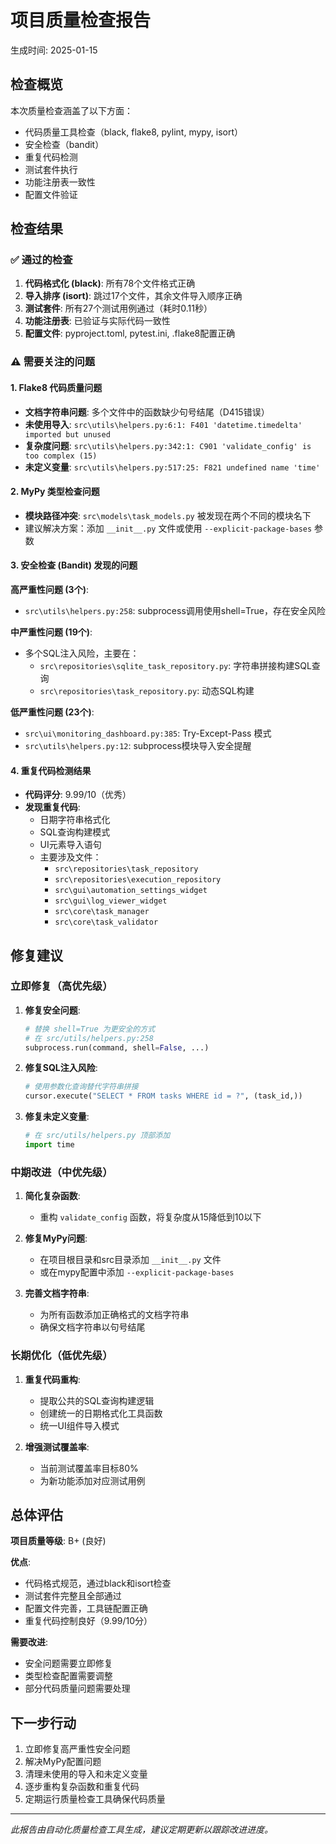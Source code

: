 # 项目质量检查报告

生成时间: 2025-01-15

## 检查概览

本次质量检查涵盖了以下方面：
- 代码质量工具检查（black, flake8, pylint, mypy, isort）
- 安全检查（bandit）
- 重复代码检测
- 测试套件执行
- 功能注册表一致性
- 配置文件验证

## 检查结果

### ✅ 通过的检查

1. **代码格式化 (black)**: 所有78个文件格式正确
2. **导入排序 (isort)**: 跳过17个文件，其余文件导入顺序正确
3. **测试套件**: 所有27个测试用例通过（耗时0.11秒）
4. **功能注册表**: 已验证与实际代码一致性
5. **配置文件**: pyproject.toml, pytest.ini, .flake8配置正确

### ⚠️ 需要关注的问题

#### 1. Flake8 代码质量问题
- **文档字符串问题**: 多个文件中的函数缺少句号结尾（D415错误）
- **未使用导入**: `src\utils\helpers.py:6:1: F401 'datetime.timedelta' imported but unused`
- **复杂度问题**: `src\utils\helpers.py:342:1: C901 'validate_config' is too complex (15)`
- **未定义变量**: `src\utils\helpers.py:517:25: F821 undefined name 'time'`

#### 2. MyPy 类型检查问题
- **模块路径冲突**: `src\models\task_models.py` 被发现在两个不同的模块名下
- 建议解决方案：添加 `__init__.py` 文件或使用 `--explicit-package-bases` 参数

#### 3. 安全检查 (Bandit) 发现的问题

**高严重性问题 (3个)**:
- `src\utils\helpers.py:258`: subprocess调用使用shell=True，存在安全风险

**中严重性问题 (19个)**:
- 多个SQL注入风险，主要在：
  - `src\repositories\sqlite_task_repository.py`: 字符串拼接构建SQL查询
  - `src\repositories\task_repository.py`: 动态SQL构建

**低严重性问题 (23个)**:
- `src\ui\monitoring_dashboard.py:385`: Try-Except-Pass 模式
- `src\utils\helpers.py:12`: subprocess模块导入安全提醒

#### 4. 重复代码检测结果
- **代码评分**: 9.99/10（优秀）
- **发现重复代码**:
  - 日期字符串格式化
  - SQL查询构建模式
  - UI元素导入语句
  - 主要涉及文件：
    - `src\repositories\task_repository`
    - `src\repositories\execution_repository`
    - `src\gui\automation_settings_widget`
    - `src\gui\log_viewer_widget`
    - `src\core\task_manager`
    - `src\core\task_validator`

## 修复建议

### 立即修复（高优先级）

1. **修复安全问题**:
   ```python
   # 替换 shell=True 为更安全的方式
   # 在 src/utils/helpers.py:258
   subprocess.run(command, shell=False, ...)
   ```

2. **修复SQL注入风险**:
   ```python
   # 使用参数化查询替代字符串拼接
   cursor.execute("SELECT * FROM tasks WHERE id = ?", (task_id,))
   ```

3. **修复未定义变量**:
   ```python
   # 在 src/utils/helpers.py 顶部添加
   import time
   ```

### 中期改进（中优先级）

1. **简化复杂函数**:
   - 重构 `validate_config` 函数，将复杂度从15降低到10以下

2. **修复MyPy问题**:
   - 在项目根目录和src目录添加 `__init__.py` 文件
   - 或在mypy配置中添加 `--explicit-package-bases`

3. **完善文档字符串**:
   - 为所有函数添加正确格式的文档字符串
   - 确保文档字符串以句号结尾

### 长期优化（低优先级）

1. **重复代码重构**:
   - 提取公共的SQL查询构建逻辑
   - 创建统一的日期格式化工具函数
   - 统一UI组件导入模式

2. **增强测试覆盖率**:
   - 当前测试覆盖率目标80%
   - 为新功能添加对应测试用例

## 总体评估

**项目质量等级**: B+ (良好)

**优点**:
- 代码格式规范，通过black和isort检查
- 测试套件完整且全部通过
- 配置文件完善，工具链配置正确
- 重复代码控制良好（9.99/10分）

**需要改进**:
- 安全问题需要立即修复
- 类型检查配置需要调整
- 部分代码质量问题需要处理

## 下一步行动

1. 立即修复高严重性安全问题
2. 解决MyPy配置问题
3. 清理未使用的导入和未定义变量
4. 逐步重构复杂函数和重复代码
5. 定期运行质量检查工具确保代码质量

---

*此报告由自动化质量检查工具生成，建议定期更新以跟踪改进进度。*